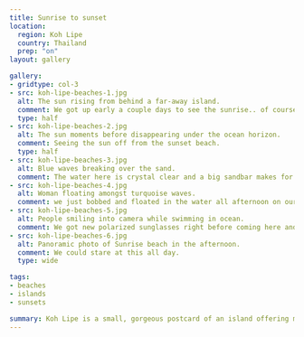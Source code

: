 ```yaml
---
title: Sunrise to sunset
location:
  region: Koh Lipe
  country: Thailand
  prep: "on"
layout: gallery

gallery:
- gridtype: col-3
- src: koh-lipe-beaches-1.jpg
  alt: The sun rising from behind a far-away island.
  comment: We got up early a couple days to see the sunrise.. of course the best view is from sunrise beach.
  type: half
- src: koh-lipe-beaches-2.jpg
  alt: The sun moments before disappearing under the ocean horizon.
  comment: Seeing the sun off from the sunset beach.
  type: half
- src: koh-lipe-beaches-3.jpg
  alt: Blue waves breaking over the sand.
  comment: The water here is crystal clear and a big sandbar makes for great snorkeling.
- src: koh-lipe-beaches-4.jpg
  alt: Woman floating amongst turquoise waves.
  comment: we just bobbed and floated in the water all afternoon on our first full day. The sun here is HOT and even two hours will zap the energy out of you.
- src: koh-lipe-beaches-5.jpg
  alt: People smiling into camera while swimming in ocean.
  comment: We got new polarized sunglasses right before coming here and it was a great decision. The sun is very powerful during the day.
- src: koh-lipe-beaches-6.jpg
  alt: Panoramic photo of Sunrise beach in the afternoon.
  comment: We could stare at this all day.
  type: wide

tags:
- beaches
- islands
- sunsets

summary: Koh Lipe is a small, gorgeous postcard of an island offering many beaches and beautiful views of both sunrise and sunset.
---
```


